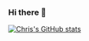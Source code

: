 ### Hi there 👋

<!--
**ChrisGurney-BHCC/ChrisGurney-BHCC** is a ✨ _special_ ✨ repository because its `README.md` (this file) appears on your GitHub profile.

Here are some ideas to get you started:

- 🔭 I’m currently working on ...
- 🌱 I’m currently learning ...
- 👯 I’m looking to collaborate on ...
- 🤔 I’m looking for help with ...
- 💬 Ask me about ...
- 📫 How to reach me: ...
- 😄 Pronouns: ...
- ⚡ Fun fact: ...
-->

[![Chris's GitHub stats](https://github-readme-stats.vercel.app/api?username=ChrisGurney-BHCC)](https://github.com/anuraghazra/github-readme-stats)
